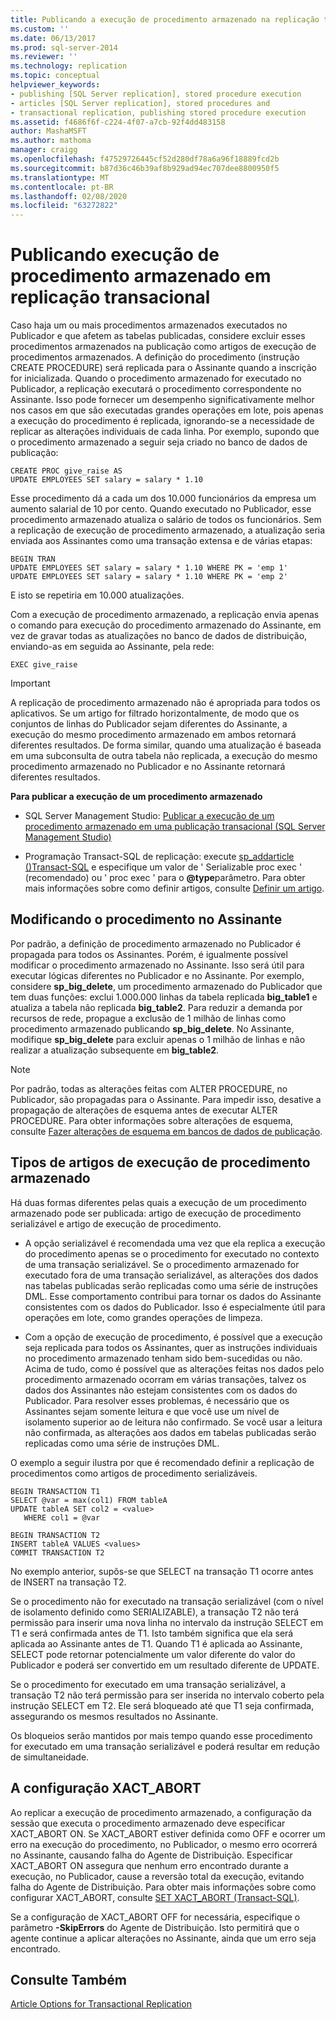 ```yaml
---
title: Publicando a execução de procedimento armazenado na replicação transacional | Microsoft Docs
ms.custom: ''
ms.date: 06/13/2017
ms.prod: sql-server-2014
ms.reviewer: ''
ms.technology: replication
ms.topic: conceptual
helpviewer_keywords:
- publishing [SQL Server replication], stored procedure execution
- articles [SQL Server replication], stored procedures and
- transactional replication, publishing stored procedure execution
ms.assetid: f4686f6f-c224-4f07-a7cb-92f4dd483158
author: MashaMSFT
ms.author: mathoma
manager: craigg
ms.openlocfilehash: f47529726445cf52d280df78a6a96f18889fcd2b
ms.sourcegitcommit: b87d36c46b39af8b929ad94ec707dee8800950f5
ms.translationtype: MT
ms.contentlocale: pt-BR
ms.lasthandoff: 02/08/2020
ms.locfileid: "63272822"
---
```

# <a name="publishing-stored-procedure-execution-in-transactional-replication"></a>Publicando execução de procedimento armazenado em replicação transacional
  Caso haja um ou mais procedimentos armazenados executados no Publicador e que afetem as tabelas publicadas, considere excluir esses procedimentos armazenados na publicação como artigos de execução de procedimentos armazenados. A definição do procedimento (instrução CREATE PROCEDURE) será replicada para o Assinante quando a inscrição for inicializada. Quando o procedimento armazenado for executado no Publicador, a replicação executará o procedimento correspondente no Assinante. Isso pode fornecer um desempenho significativamente melhor nos casos em que são executadas grandes operações em lote, pois apenas a execução do procedimento é replicada, ignorando-se a necessidade de replicar as alterações individuais de cada linha. Por exemplo, supondo que o procedimento armazenado a seguir seja criado no banco de dados de publicação:  
  
```  
CREATE PROC give_raise AS  
UPDATE EMPLOYEES SET salary = salary * 1.10  
```  
  
 Esse procedimento dá a cada um dos 10.000 funcionários da empresa um aumento salarial de 10 por cento. Quando executado no Publicador, esse procedimento armazenado atualiza o salário de todos os funcionários. Sem a replicação de execução de procedimento armazenado, a atualização seria enviada aos Assinantes como uma transação extensa e de várias etapas:  
  
```  
BEGIN TRAN  
UPDATE EMPLOYEES SET salary = salary * 1.10 WHERE PK = 'emp 1'  
UPDATE EMPLOYEES SET salary = salary * 1.10 WHERE PK = 'emp 2'  
```  
  
 E isto se repetiria em 10.000 atualizações.  
  
 Com a execução de procedimento armazenado, a replicação envia apenas o comando para execução do procedimento armazenado do Assinante, em vez de gravar todas as atualizações no banco de dados de distribuição, enviando-as em seguida ao Assinante, pela rede:  
  
```  
EXEC give_raise  
```  
  
> [!IMPORTANT]  
>  A replicação de procedimento armazenado não é apropriada para todos os aplicativos. Se um artigo for filtrado horizontalmente, de modo que os conjuntos de linhas do Publicador sejam diferentes do Assinante, a execução do mesmo procedimento armazenado em ambos retornará diferentes resultados. De forma similar, quando uma atualização é baseada em uma subconsulta de outra tabela não replicada, a execução do mesmo procedimento armazenado no Publicador e no Assinante retornará diferentes resultados.  
  
 **Para publicar a execução de um procedimento armazenado**  
  
-   SQL Server Management Studio: [Publicar a execução de um procedimento armazenado em uma publicação transacional &#40;SQL Server Management Studio&#41;](../publish/publish-execution-of-stored-procedure-in-transactional-publication.md)  
  
-   Programação Transact-SQL de replicação: execute [sp_addarticle &#40;&#41;Transact-SQL](/sql/relational-databases/system-stored-procedures/sp-addarticle-transact-sql) e especifique um valor de ' Serializable proc exec ' (recomendado) ou ' proc exec ' para o **@type**parâmetro. Para obter mais informações sobre como definir artigos, consulte [Definir um artigo](../publish/define-an-article.md).  
  
## <a name="modifying-the-procedure-at-the-subscriber"></a>Modificando o procedimento no Assinante  
 Por padrão, a definição de procedimento armazenado no Publicador é propagada para todos os Assinantes. Porém, é igualmente possível modificar o procedimento armazenado no Assinante. Isso será útil para executar lógicas diferentes no Publicador e no Assinante. Por exemplo, considere **sp_big_delete**, um procedimento armazenado do Publicador que tem duas funções: exclui 1.000.000 linhas da tabela replicada **big_table1** e atualiza a tabela não replicada **big_table2**. Para reduzir a demanda por recursos de rede, propague a exclusão de 1 milhão de linhas como procedimento armazenado publicando **sp_big_delete**. No Assinante, modifique **sp_big_delete** para excluir apenas o 1 milhão de linhas e não realizar a atualização subsequente em **big_table2**.  
  
> [!NOTE]  
>  Por padrão, todas as alterações feitas com ALTER PROCEDURE, no Publicador, são propagadas para o Assinante. Para impedir isso, desative a propagação de alterações de esquema antes de executar ALTER PROCEDURE. Para obter informações sobre alterações de esquema, consulte [Fazer alterações de esquema em bancos de dados de publicação](../publish/make-schema-changes-on-publication-databases.md).  
  
## <a name="types-of-stored-procedure-execution-articles"></a>Tipos de artigos de execução de procedimento armazenado  
 Há duas formas diferentes pelas quais a execução de um procedimento armazenado pode ser publicada: artigo de execução de procedimento serializável e artigo de execução de procedimento.  
  
-   A opção serializável é recomendada uma vez que ela replica a execução do procedimento apenas se o procedimento for executado no contexto de uma transação serializável. Se o procedimento armazenado for executado fora de uma transação serializável, as alterações dos dados nas tabelas publicadas serão replicadas como uma série de instruções DML. Esse comportamento contribui para tornar os dados do Assinante consistentes com os dados do Publicador. Isso é especialmente útil para operações em lote, como grandes operações de limpeza.  
  
-   Com a opção de execução de procedimento, é possível que a execução seja replicada para todos os Assinantes, quer as instruções individuais no procedimento armazenado tenham sido bem-sucedidas ou não. Acima de tudo, como é possível que as alterações feitas nos dados pelo procedimento armazenado ocorram em várias transações, talvez os dados dos Assinantes não estejam consistentes com os dados do Publicador. Para resolver esses problemas, é necessário que os Assinantes sejam somente leitura e que você use um nível de isolamento superior ao de leitura não confirmado. Se você usar a leitura não confirmada, as alterações aos dados em tabelas publicadas serão replicadas como uma série de instruções DML.  
  
 O exemplo a seguir ilustra por que é recomendado definir a replicação de procedimentos como artigos de procedimento serializáveis.  
  
```  
BEGIN TRANSACTION T1  
SELECT @var = max(col1) FROM tableA  
UPDATE tableA SET col2 = <value>   
   WHERE col1 = @var   
  
BEGIN TRANSACTION T2  
INSERT tableA VALUES <values>  
COMMIT TRANSACTION T2  
```  
  
 No exemplo anterior, supôs-se que SELECT na transação T1 ocorre antes de INSERT na transação T2.  
  
 Se o procedimento não for executado na transação serializável (com o nível de isolamento definido como SERIALIZABLE), a transação T2 não terá permissão para inserir uma nova linha no intervalo da instrução SELECT em T1 e será confirmada antes de T1. Isto também significa que ela será aplicada ao Assinante antes de T1. Quando T1 é aplicada ao Assinante, SELECT pode retornar potencialmente um valor diferente do valor do Publicador e poderá ser convertido em um resultado diferente de UPDATE.  
  
 Se o procedimento for executado em uma transação serializável, a transação T2 não terá permissão para ser inserida no intervalo coberto pela instrução SELECT em T2. Ele será bloqueado até que T1 seja confirmada, assegurando os mesmos resultados no Assinante.  
  
 Os bloqueios serão mantidos por mais tempo quando esse procedimento for executado em uma transação serializável e poderá resultar em redução de simultaneidade.  
  
## <a name="the-xact_abort-setting"></a>A configuração XACT_ABORT  
 Ao replicar a execução de procedimento armazenado, a configuração da sessão que executa o procedimento armazenado deve especificar XACT_ABORT ON. Se XACT_ABORT estiver definida como OFF e ocorrer um erro na execução do procedimento, no Publicador, o mesmo erro ocorrerá no Assinante, causando falha do Agente de Distribuição. Especificar XACT_ABORT ON assegura que nenhum erro encontrado durante a execução, no Publicador, cause a reversão total da execução, evitando falha do Agente de Distribuição. Para obter mais informações sobre como configurar XACT_ABORT, consulte [SET XACT_ABORT &#40;Transact-SQL&#41;](/sql/t-sql/statements/set-xact-abort-transact-sql).  
  
 Se a configuração de XACT_ABORT OFF for necessária, especifique o parâmetro **-SkipErrors** do Agente de Distribuição. Isto permitirá que o agente continue a aplicar alterações no Assinante, ainda que um erro seja encontrado.  
  
## <a name="see-also"></a>Consulte Também  
 [Article Options for Transactional Replication](article-options-for-transactional-replication.md)  
  
  
